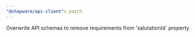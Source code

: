 ```yaml
---
"@shopware/api-client": patch
---
```


Overwrite API schemas to remove requirements from 'salutationId` property
